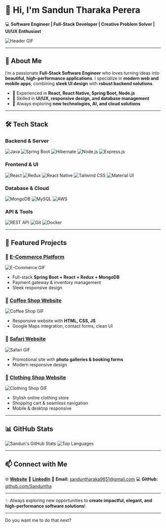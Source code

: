 # 👋 Hi, I'm Sandun Tharaka Perera

💻 **Software Engineer | Full-Stack Developer | Creative Problem Solver | UI/UX Enthusiast**

![Header GIF](https://media.giphy.com/media/3o7TKtnuHOHHUjR38Y/giphy.gif)

---

## 🌟 About Me

I’m a passionate **Full-Stack Software Engineer** who loves turning ideas into **beautiful, high-performance applications**. I specialize in **modern web and mobile apps**, combining **sleek UI design** with **robust backend solutions**.

* 🔹 Experienced in **React, React Native, Spring Boot, Node.js**
* 🔹 Skilled in **UI/UX, responsive design, and database management**
* 🔹 Always exploring **new technologies, AI, and cloud solutions**

---

## 🛠 Tech Stack

### **Backend & Server**

![Java](https://img.shields.io/badge/Java-Expert-007396?logo=java\&logoColor=white)
![Spring Boot](https://img.shields.io/badge/Spring_Boot-Expert-6DB33F?logo=spring\&logoColor=white)
![Hibernate](https://img.shields.io/badge/Hibernate-Pro-59666C?logo=hibernate\&logoColor=white)
![Node.js](https://img.shields.io/badge/Node.js-Advanced-339933?logo=node.js\&logoColor=white)
![Express.js](https://img.shields.io/badge/Express.js-Intermediate-000000?logo=express\&logoColor=white)

### **Frontend & UI**

![React](https://img.shields.io/badge/React-Expert-61DAFB?logo=react\&logoColor=white)
![Redux](https://img.shields.io/badge/Redux-Pro-764ABC?logo=redux\&logoColor=white)
![React Native](https://img.shields.io/badge/React_Native-Advanced-61DAFB?logo=react\&logoColor=white)
![Tailwind CSS](https://img.shields.io/badge/Tailwind_CSS-Pro-38B2AC?logo=tailwind-css\&logoColor=white)
![Material UI](https://img.shields.io/badge/Material_UI-Pro-0081CB?logo=mui\&logoColor=white)

### **Database & Cloud**

![MongoDB](https://img.shields.io/badge/MongoDB-Advanced-47A248?logo=mongodb\&logoColor=white)
![MySQL](https://img.shields.io/badge/MySQL-Expert-4479A1?logo=mysql\&logoColor=white)
![AWS](https://img.shields.io/badge/AWS-Intermediate-232F3E?logo=amazon-aws\&logoColor=white)

### **API & Tools**

![REST API](https://img.shields.io/badge/REST_API-Expert-FF6F61?logo=rest\&logoColor=white)
![Git](https://img.shields.io/badge/Git-Advanced-F05032?logo=git\&logoColor=white)
![Docker](https://img.shields.io/badge/Docker-Intermediate-2496ED?logo=docker\&logoColor=white)

---

## 🚀 Featured Projects

### 🔗 [E-Commerce Platform](https://github.com/Sanduntha/e_cart)

![E-Commerce GIF](https://media.giphy.com/media/3o6ZsX3yA6m79uJv0k/giphy.gif)

* Full-stack **Spring Boot + React + Redux + MongoDB**
* Payment gateway & inventory management
* Sleek responsive design

### 🔗 [Coffee Shop Website](https://github.com/Sanduntha/coffee-shop-website)

![Coffee Shop GIF](https://media.giphy.com/media/xUPGcEliCc7bETyfO8/giphy.gif)

* Responsive website with **HTML, CSS, JS**
* Google Maps integration, contact forms, clean UI

### 🔗 [Safari Website](https://github.com/Sanduntha/safari_web)

![Safari GIF](https://media.giphy.com/media/l0HlQ7LRalNQbuvBe/giphy.gif)

* Promotional site with **photo galleries & booking forms**
* Modern responsive design

### 🔗 [Clothing Shop Website](https://github.com/Sanduntha/clothing_web)

![Clothing Shop GIF](https://media.giphy.com/media/3orieQOm5yPi7x5GF2/giphy.gif)

* Stylish online clothing store
* Shopping cart & seamless navigation
* Mobile & desktop responsive

---

## 📊 GitHub Stats

![Sandun's GitHub Stats](https://github-readme-stats.vercel.app/api?username=Sanduntha\&show_icons=true\&theme=radical)
![Top Languages](https://github-readme-stats.vercel.app/api/top-langs/?username=Sanduntha\&layout=compact\&theme=radical)

---

## 📫 Connect with Me

🌐 **[Website](https://www.sanduntharaka.me)**
🔗 **[LinkedIn](https://www.linkedin.com/in/sandun-perera-11a61b211/)**
📧 **Email:** [sanduntharaka9651@gmail.com](mailto:sanduntharaka9651@gmail.com)
💻 **GitHub:** [github.com/Sanduntha](https://github.com/Sanduntha)

---

✨ Always exploring new opportunities to **create impactful, elegant, and high-performance software solutions**!

---

Do you want me to do that next?
